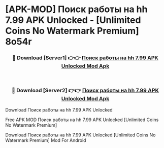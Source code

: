 # [APK-MOD] Поиск работы на hh 7.99 APK Unlocked - [Unlimited Coins No Watermark Premium] 8o54r



<div align="center">
<h3>🔴 Download [Server1] 👉👉 <a href="https://momento.my/?title=Поиск_работы_на_hh_7.99_APK_Unlocked">Поиск работы на hh 7.99 APK Unlocked Mod Apk</a></h3><br>

<h3>🔴 Download [Server2] 👉👉 <a href="https://momento.my/?title=Поиск_работы_на_hh_7.99_APK_Unlocked">Поиск работы на hh 7.99 APK Unlocked Mod Apk</a></h3>
</div>



Download Поиск работы на hh 7.99 APK Unlocked 

Free APK MOD Поиск работы на hh 7.99 APK Unlocked [Unlimited Coins No Watermark Premium]

Download Поиск работы на hh 7.99 APK Unlocked [Unlimited Coins No Watermark Premium] Mod For Android
